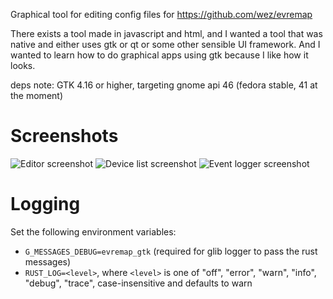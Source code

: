 Graphical tool for editing config files for https://github.com/wez/evremap

There exists a tool made in javascript and html, and I wanted a tool that was native and either uses gtk or qt or some other sensible UI framework. And I wanted to learn how to do graphical apps using gtk because I like how it looks.

deps note: GTK 4.16 or higher, targeting gnome api 46 (fedora stable, 41 at the moment)

# Screenshots

![Editor screenshot](https://github.com/user-attachments/assets/6f32d34b-a693-42d4-b6af-1d30f30b3656)
![Device list screenshot](https://github.com/user-attachments/assets/2d5dea8e-fadf-480a-9328-91d03ad206a2)
![Event logger screenshot](https://github.com/user-attachments/assets/323c37f2-7fd5-4c22-995d-c15446ecee68)

# Logging

Set the following environment variables:

- `G_MESSAGES_DEBUG=evremap_gtk` (required for glib logger to pass the rust messages)
- `RUST_LOG=<level>`, where `<level>` is one of "off", "error", "warn", "info", "debug", "trace", case-insensitive and defaults to warn
